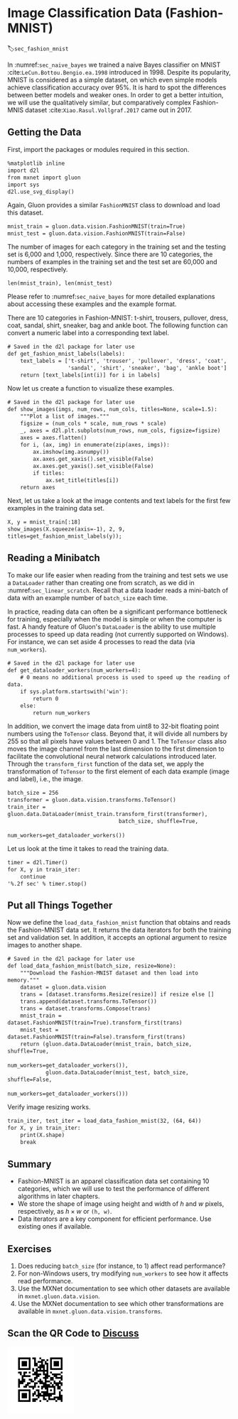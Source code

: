 # Image Classification Data (Fashion-MNIST)
:label:`sec_fashion_mnist`

In :numref:`sec_naive_bayes` we trained a naive Bayes classifier on MNIST :cite:`LeCun.Bottou.Bengio.ea.1998` introduced in 1998. Despite its popularity, MNIST is considered as a simple dataset, on which even  simple models achieve classification accuracy over 95%. It is hard to spot the differences between better models and weaker ones. In order to get a better intuition, we will use the qualitatively similar, but comparatively complex Fashion-MNIS dataset :cite:`Xiao.Rasul.Vollgraf.2017` came out in 2017.

## Getting the Data

First, import the packages or modules required in this section.

```{.python .input  n=7}
%matplotlib inline
import d2l
from mxnet import gluon 
import sys
d2l.use_svg_display()
```

Again, Gluon provides a similar `FashionMNIST` class to download and load this dataset.

```{.python .input  n=23}
mnist_train = gluon.data.vision.FashionMNIST(train=True)
mnist_test = gluon.data.vision.FashionMNIST(train=False)
```

The number of images for each category in the training set and the testing set is 6,000 and 1,000, respectively. Since there are 10 categories, the numbers of examples in the training set and the test set are 60,000 and 10,000, respectively.

```{.python .input}
len(mnist_train), len(mnist_test)
```

Please refer to :numref:`sec_naive_bayes` for more detailed explanations about accessing these examples and the example format. 

There are 10 categories in Fashion-MNIST: t-shirt, trousers, pullover, dress, coat, sandal, shirt, sneaker, bag and ankle boot. The following function can convert a numeric label into a corresponding text label.

```{.python .input  n=25}
# Saved in the d2l package for later use 
def get_fashion_mnist_labels(labels):
    text_labels = ['t-shirt', 'trouser', 'pullover', 'dress', 'coat',
                   'sandal', 'shirt', 'sneaker', 'bag', 'ankle boot']
    return [text_labels[int(i)] for i in labels]
```

Now let us create a function to visualize these examples.

```{.python .input}
# Saved in the d2l package for later use 
def show_images(imgs, num_rows, num_cols, titles=None, scale=1.5):
    """Plot a list of images."""
    figsize = (num_cols * scale, num_rows * scale)
    _, axes = d2l.plt.subplots(num_rows, num_cols, figsize=figsize)
    axes = axes.flatten()
    for i, (ax, img) in enumerate(zip(axes, imgs)):
        ax.imshow(img.asnumpy())
        ax.axes.get_xaxis().set_visible(False)
        ax.axes.get_yaxis().set_visible(False)
        if titles:
            ax.set_title(titles[i])
    return axes
```

Next, let us take a look at the image contents and text labels for the first few examples in the training data set.

```{.python .input}
X, y = mnist_train[:18]
show_images(X.squeeze(axis=-1), 2, 9, titles=get_fashion_mnist_labels(y));
```

## Reading a Minibatch

To make our life easier when reading from the training and test sets we use a `DataLoader` rather than creating one from scratch, as we did in :numref:`sec_linear_scratch`. Recall that a data loader reads a mini-batch of data with an example number of `batch_size` each time.

In practice, reading data can often be a significant performance bottleneck for training, especially when the model is simple or when the computer is fast. A handy feature of Gluon's `DataLoader` is the ability to use multiple processes to speed up data reading (not currently supported on Windows). For instance, we can set aside 4 processes to read the data (via `num_workers`).

```{.python .input}
# Saved in the d2l package for later use 
def get_dataloader_workers(num_workers=4):
    # 0 means no additional process is used to speed up the reading of data.
    if sys.platform.startswith('win'):
        return 0
    else:
        return num_workers
```

In addition, we convert the image data from uint8 to 32-bit floating point numbers using the `ToTensor` class. Beyond that, it will divide all numbers by 255 so that all pixels have values between 0 and 1. The `ToTensor` class also moves the image channel from the last dimension to the first dimension to facilitate the convolutional neural network calculations introduced later. Through the `transform_first` function of the data set, we apply the transformation of `ToTensor` to the first element of each data example (image and label), i.e., the image.

```{.python .input  n=28}
batch_size = 256
transformer = gluon.data.vision.transforms.ToTensor()
train_iter = gluon.data.DataLoader(mnist_train.transform_first(transformer),
                                   batch_size, shuffle=True,
                                   num_workers=get_dataloader_workers())
```

Let us look at the time it takes to read the training data.

```{.python .input}
timer = d2l.Timer()
for X, y in train_iter:
    continue
'%.2f sec' % timer.stop()
```

## Put all Things Together 

Now we define the `load_data_fashion_mnist` function that obtains and reads the Fashion-MNIST data set. It returns the data iterators for both the training set and validation set. In addition, it accepts an optional argument to resize images to another shape.

```{.python .input  n=4}
# Saved in the d2l package for later use 
def load_data_fashion_mnist(batch_size, resize=None):
    """Download the Fashion-MNIST dataset and then load into memory."""
    dataset = gluon.data.vision
    trans = [dataset.transforms.Resize(resize)] if resize else []
    trans.append(dataset.transforms.ToTensor())
    trans = dataset.transforms.Compose(trans)
    mnist_train = dataset.FashionMNIST(train=True).transform_first(trans)
    mnist_test = dataset.FashionMNIST(train=False).transform_first(trans)
    return (gluon.data.DataLoader(mnist_train, batch_size, shuffle=True,
                                  num_workers=get_dataloader_workers()),
            gluon.data.DataLoader(mnist_test, batch_size, shuffle=False,
                                  num_workers=get_dataloader_workers()))
```

Verify image resizing works.

```{.python .input  n=5}
train_iter, test_iter = load_data_fashion_mnist(32, (64, 64))
for X, y in train_iter:
    print(X.shape)
    break
```

## Summary

* Fashion-MNIST is an apparel classification data set containing 10 categories, which we will use to test the performance of different algorithms in later chapters.
* We store the shape of image using height and width of $h$ and $w$ pixels, respectively, as $h \times w$ or `(h, w)`.
* Data iterators are a key component for efficient performance. Use existing ones if available.

## Exercises

1. Does reducing `batch_size` (for instance, to 1) affect read performance?
1. For non-Windows users, try modifying `num_workers` to see how it affects read performance.
1. Use the MXNet documentation to see which other datasets are available in `mxnet.gluon.data.vision`.
1. Use the MXNet documentation to see which other transformations are available in `mxnet.gluon.data.vision.transforms`.

## Scan the QR Code to [Discuss](https://discuss.mxnet.io/t/2335)

![](../img/qr_fashion-mnist.svg)

